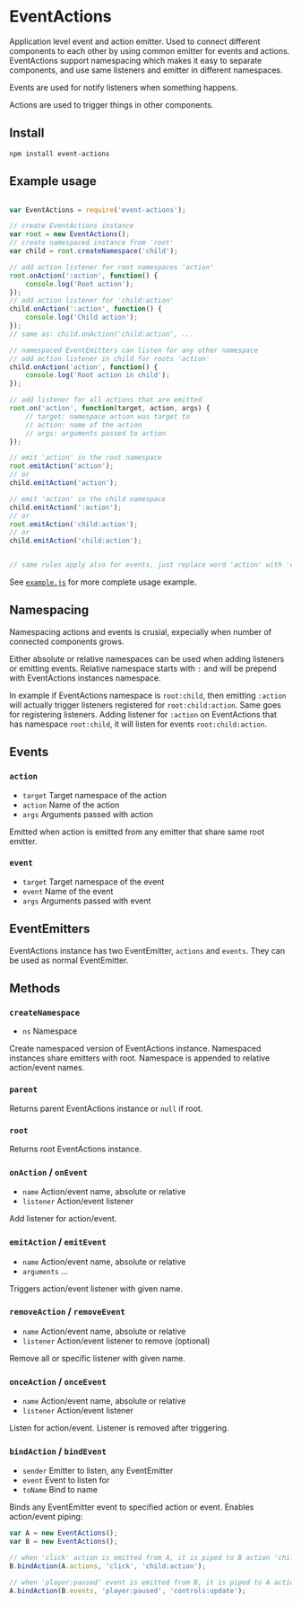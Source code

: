 # EventActions

Application level event and action emitter. Used to connect different 
components to each other by using common emitter for events and actions.
EventActions support namespacing which makes it easy to separate components,
and use same listeners and emitter in different namespaces.

Events are used for notify listeners when something happens.

Actions are used to trigger things in other components.

## Install

```
npm install event-actions
```

## Example usage

```javascript

var EventActions = require('event-actions');

// create EventActions instance
var root = new EventActions();
// create namespaced instance from 'root'
var child = root.createNamespace('child');

// add action listener for root namespaces 'action'
root.onAction(':action', function() {
    console.log('Root action');
});
// add action listener for 'child:action'
child.onAction(':action', function() {
    console.log('Child action');
});
// same as: child.onAction('child:action', ...

// namespaced EventEmitters can listen for any other namespace
// add action listener in child for roots 'action'
child.onAction('action', function() {
    console.log('Root action in child');
});

// add listener for all actions that are emitted
root.on('action', function(target, action, args) {
    // target: namespace action was target to
    // action: name of the action
    // args: arguments passed to action
});

// emit 'action' in the root namespace
root.emitAction('action');
// or
child.emitAction('action');

// emit 'action' in the child namespace
child.emitAction(':action');
// or
root.emitAction('child:action');
// or
child.emitAction('child:action');


// same rules apply also for events, just replace word 'action' with 'event'..

```

See [`example.js`](example.js) for more complete usage example.

## Namespacing

Namespacing actions and events is crusial, expecially when number of connected components grows.

Either absolute or relative namespaces can be used when adding listeners or emitting events. Relative namespace starts with `:` and will be prepend with EventActions instances namespace.

In example if EventActions namespace is `root:child`, then emitting `:action` will actually trigger listeners registered for `root:child:action`. Same goes for registering listeners. Adding listener for `:action` on EventActions that has namespace `root:child`, it will listen for events `root:child:action`.

## Events

### `action`

 * `target` Target namespace of the action
 * `action` Name of the action
 * `args` Arguments passed with action

Emitted when action is emitted from any emitter that share same root emitter.

### `event`

 * `target` Target namespace of the event
 * `event` Name of the event
 * `args` Arguments passed with event

## EventEmitters

EventActions instance has two EventEmitter, `actions` and `events`.
They can be used as normal EventEmitter.

## Methods

### `createNamespace`

 * `ns` Namespace

Create namespaced version of EventActions instance.
Namespaced instances share emitters with root.
Namespace is appended to relative action/event names.

### `parent`

Returns parent EventActions instance or `null` if root.

### `root`

Returns root EventActions instance.

### `onAction` / `onEvent`

 * `name` Action/event name, absolute or relative
 * `listener` Action/event listener

Add listener for action/event.

### `emitAction` / `emitEvent`

 * `name` Action/event name, absolute or relative
 * `arguments` ...

Triggers action/event listener with given name.

### `removeAction` / `removeEvent`

 * `name` Action/event name, absolute or relative
 * `listener` Action/event listener to remove (optional)

Remove all or specific listener with given name.

### `onceAction` / `onceEvent`

 * `name` Action/event name, absolute or relative
 * `listener` Action/event listener

Listen for action/event. Listener is removed after triggering.

### `bindAction` / `bindEvent`

 * `sender` Emitter to listen, any EventEmitter
 * `event` Event to listen for
 * `toName` Bind to name

Binds any EventEmitter event to specified action or event.
Enables action/event piping:

```javascript
var A = new EventActions();
var B = new EventActions();

// when 'click' action is emitted from A, it is piped to B action 'child:action'
B.bindAction(A.actions, 'click', 'child:action');

// when 'player:paused' event is emitted from B, it is piped to A action 'controls:update'
A.bindAction(B.events, 'player:paused', 'controls:update');

```
